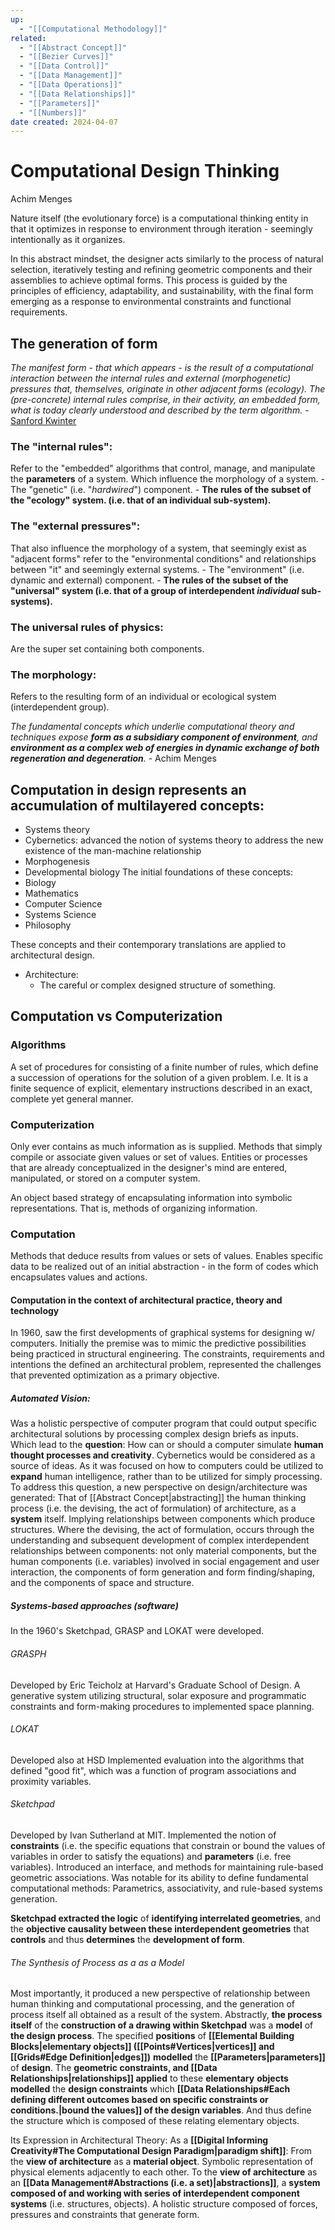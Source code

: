 ```yaml
---
up:
  - "[[Computational Methodology]]"
related:
  - "[[Abstract Concept]]"
  - "[[Bezier Curves]]"
  - "[[Data Control]]"
  - "[[Data Management]]"
  - "[[Data Operations]]"
  - "[[Data Relationships]]"
  - "[[Parameters]]"
  - "[[Numbers]]"
date created: 2024-04-07
---
```

# Computational Design Thinking
Achim Menges

Nature itself (the evolutionary force) is a computational thinking entity in that it optimizes in response to environment through iteration - seemingly intentionally as it organizes.

In this abstract mindset, the designer acts similarly to the process of natural selection, iteratively testing and refining geometric components and their assemblies to achieve optimal forms. This process is guided by the principles of efficiency, adaptability, and sustainability, with the final form emerging as a response to environmental constraints and functional requirements. 
## The generation of form
*The manifest form - that which appears - is the result of a computational interaction between the internal rules and external (morphogenetic) pressures that, themselves, originate in other adjacent forms (ecology). The (pre-concrete) internal rules comprise, in their activity, an embedded form, what is today clearly understood and described by the term algorithm.* - [Sanford Kwinter](https://egs.edu/biography/sanford-kwinter/)
### The "internal rules":
Refer to the "embedded" algorithms that control, manage, and manipulate the **parameters** of a system. Which influence the morphology of a system.
	- The "genetic" (i.e. "*hardwired*") component.
	- **The rules of the subset of the "ecology" system. (i.e. that of an individual sub-system).**
### The "external pressures":
That also influence the morphology of a system, that seemingly exist as "adjacent forms" refer to the "environmental conditions" and relationships between "it" and seemingly external systems.
	- The "environment" (i.e. dynamic and external) component. 
	- **The rules of the subset of the "universal" system (i.e. that of a group of interdependent *individual* sub-systems).**
### The universal rules of physics:
Are the super set containing both components.
### The morphology:
Refers to the resulting form of an individual or ecological system (interdependent group).

*The fundamental concepts which underlie computational theory and techniques expose **form as a subsidiary component of environment**, and **environment as a complex web of energies in dynamic exchange of both regeneration and degeneration**.* - Achim Menges
## Computation in design represents an accumulation of multilayered concepts:
- Systems theory
- Cybernetics: advanced the notion of systems theory to address the new existence of the man-machine relationship
- Morphogenesis 
- Developmental biology
The initial foundations of these concepts:
- Biology
- Mathematics
- Computer Science
- Systems Science
- Philosophy

These concepts and their contemporary translations are applied to architectural design.
- Architecture: 
	- The careful or complex designed structure of something.
## Computation vs Computerization
### Algorithms
A set of procedures for consisting of a finite number of rules, which define a succession of operations for the solution of a given problem.
	I.e. It is a finite sequence of explicit, elementary instructions described in an exact, complete yet general manner. 
### Computerization
Only ever contains as much information as is supplied.
Methods that simply compile or associate given values or set of values.
Entities or processes that are already conceptualized in the designer's mind are entered, manipulated, or stored on a computer system.

An object based strategy of encapsulating information into symbolic representations. 
	That is, methods of organizing information.
### Computation
Methods that deduce results from values or sets of values.
Enables specific data to be realized out of an initial abstraction - in the form of codes which encapsulates values and actions. 
#### Computation in the context of architectural practice, theory and technology
In 1960, saw the first developments of graphical systems for designing w/ computers.
	Initially the premise was to mimic the predictive possibilities being practiced in structural engineering. 
		The constraints, requirements and intentions the defined an architectural problem, represented the challenges that prevented optimization as a primary objective.
##### Automated Vision:
Was a holistic perspective of computer program that could output specific architectural solutions by processing complex design briefs as inputs.
	Which lead to the **question**:
		How can or should a computer simulate **human thought processes and creativity**.
			Cybernetics would be considered as a source of ideas. 
				As it was focused on how to computers could be utilized to **expand** human intelligence, rather than to be utilized for simply processing.
	To address this question, a new perspective on design/architecture was generated:
		That of [[Abstract Concept|abstracting]] the human thinking process (i.e. the devising, the act of formulation) of architecture, as a **system** itself. 
			Implying relationships between components which produce structures. 
				Where the devising, the act of formulation, occurs through the understanding and subsequent development of complex interdependent relationships between components: not only material components, but the human components (i.e. variables) involved in social engagement and user interaction, the components of form generation and form finding/shaping, and the components of space and structure. 
##### Systems-based approaches (software)
In the 1960's Sketchpad, GRASP and LOKAT were developed. 

###### GRASPH
Developed by Eric Teicholz at Harvard's Graduate School of Design.
	A generative system utilizing structural, solar exposure and programmatic constraints and form-making procedures to implemented space planning.

###### LOKAT
Developed also at HSD
	Implemented evaluation into the algorithms that defined "good fit", which was a function of program associations and proximity variables. 
###### Sketchpad
Developed by Ivan Sutherland at MIT.
	Implemented the notion of **constraints** (i.e. the specific equations that constrain or bound the values of variables in order to satisfy the equations) and **parameters** (i.e. free variables). 
		Introduced an interface, and methods for maintaining rule-based geometric associations.
			Was notable for its ability to define fundamental computational methods:
				Parametrics, associativity, and rule-based systems generation. 

**Sketchpad extracted the logic** of **identifying interrelated geometries**, and the **objective causality between these interdependent geometries** that **controls** and thus **determines** the **development of form**.  
###### The Synthesis of Process as a as a Model
Most importantly, it produced a new perspective of relationship between human thinking and computational processing, and the generation of process itself all obtained as a result of the system. 
	Abstractly, **the process itself** of the **construction of a drawing within Sketchpad** was a **model** of **the design process**. 
		The specified **positions** of **[[Elemental Building Blocks|elementary objects]] ([[Points#Vertices|vertices]] and [[Grids#Edge Definition|edges]])** **modelled** the **[[Parameters|parameters]]** of **design**.
			The **geometric constraints, and [[Data Relationships|relationships]] applied** to these **elementary** **objects** **modelled** the **design constraints** which **[[Data Relationships#Each defining different outcomes based on specific constraints or conditions.|bound the values]] of the design variables**. 
				And thus define the structure which is composed of these relating elementary objects. 

Its Expression in Architectural Theory:
As a **[[Digital Informing Creativity#The Computational Design Paradigm|paradigm shift]]**:
	From the **view of architecture** as a **material object**.
		Symbolic representation of physical elements adjacently to each other.
	To the **view of architecture** as an **[[Data Management#Abstractions (i.e. a set)|abstractions]]**, a **system composed of and working with series of interdependent component systems** (i.e. structures, objects).
		A holistic structure composed of forces, pressures and constraints that generate form. 


